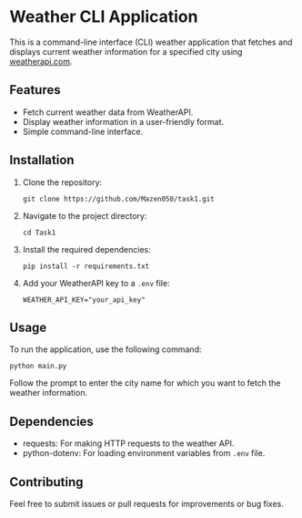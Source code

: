 # Weather CLI Application

This is a command-line interface (CLI) weather application that fetches and displays current weather information for a specified city using [weatherapi.com](https://www.weatherapi.com/).

## Features

- Fetch current weather data from WeatherAPI.
- Display weather information in a user-friendly format.
- Simple command-line interface.

## Installation

1. Clone the repository:
   ```
   git clone https://github.com/Mazen050/task1.git
   ```

2. Navigate to the project directory:
   ```
   cd Task1
   ```

3. Install the required dependencies:
   ```
   pip install -r requirements.txt
   ```

4. Add your WeatherAPI key to a `.env` file:
   ```
   WEATHER_API_KEY="your_api_key"
   ```

## Usage

To run the application, use the following command:
```
python main.py
```

Follow the prompt to enter the city name for which you want to fetch the weather information.

## Dependencies

- requests: For making HTTP requests to the weather API.
- python-dotenv: For loading environment variables from `.env` file.

## Contributing

Feel free to submit issues or pull requests for improvements or bug fixes.